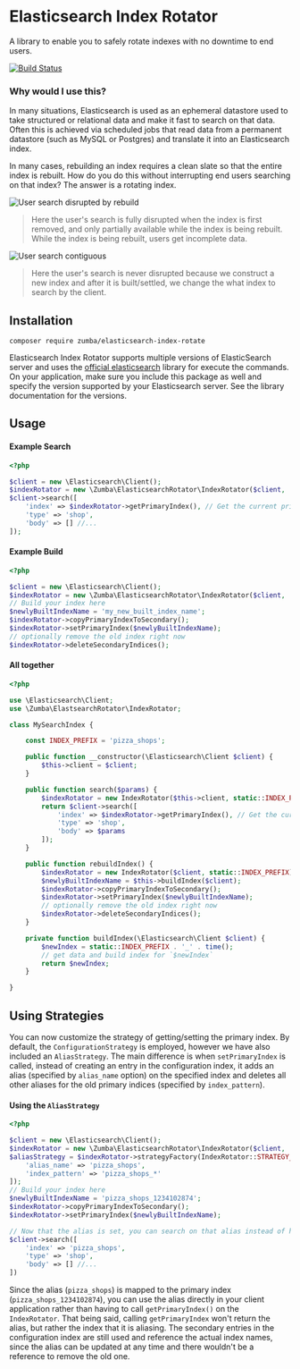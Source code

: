 # Elasticsearch Index Rotator

A library to enable you to safely rotate indexes with no downtime to end users.

[![Build Status](https://travis-ci.org/zumba/elasticsearch-index-rotator.svg?branch=master)](https://travis-ci.org/zumba/elasticsearch-index-rotator)

### Why would I use this?

In many situations, Elasticsearch is used as an ephemeral datastore used to take structured or relational data and make it fast to search on that data. Often this is achieved via scheduled jobs that read data from a permanent datastore (such as MySQL or Postgres) and translate it into an Elasticsearch index.

In many cases, rebuilding an index requires a clean slate so that the entire index is rebuilt. How do you do this without interrupting end users searching on that index? The answer is a rotating index.

![User search disrupted by rebuild](docs/disruption.png)

> Here the user's search is fully disrupted when the index is first removed, and only partially available while the index is being rebuilt. While the index is being rebuilt, users get incomplete data.

![User search contiguous](docs/rotation.png)

> Here the user's search is never disrupted because we construct a new index and after it is built/settled, we change the what index to search by the client.

## Installation

```
composer require zumba/elasticsearch-index-rotate
```

Elasticsearch Index Rotator supports multiple versions of ElasticSearch server and uses the [official elasticsearch](https://packagist.org/packages/elasticsearch/elasticsearch) library for execute the commands.
On your application, make sure you include this package as well and specify the version supported by your Elasticsearch server. See the library documentation for the versions.

## Usage

#### Example Search

```php
<?php

$client = new \Elasticsearch\Client();
$indexRotator = new \Zumba\ElasticsearchRotator\IndexRotator($client, 'pizza_shops');
$client->search([
	'index' => $indexRotator->getPrimaryIndex(), // Get the current primary!
	'type' => 'shop',
	'body' => [] //...
]);
```

#### Example Build

```php
<?php

$client = new \Elasticsearch\Client();
$indexRotator = new \Zumba\ElasticsearchRotator\IndexRotator($client, 'pizza_shops');
// Build your index here
$newlyBuiltIndexName = 'my_new_built_index_name';
$indexRotator->copyPrimaryIndexToSecondary();
$indexRotator->setPrimaryIndex($newlyBuiltIndexName);
// optionally remove the old index right now
$indexRotator->deleteSecondaryIndices();
```

#### All together

```php
<?php

use \Elasticsearch\Client;
use \Zumba\ElastsearchRotator\IndexRotator;

class MySearchIndex {

	const INDEX_PREFIX = 'pizza_shops';

	public function __constructor(\Elasticsearch\Client $client) {
		$this->client = $client;
	}

	public function search($params) {
		$indexRotator = new IndexRotator($this->client, static::INDEX_PREFIX);
		return $client->search([
			'index' => $indexRotator->getPrimaryIndex(), // Get the current primary!
			'type' => 'shop',
			'body' => $params
		]);
	}

	public function rebuildIndex() {
		$indexRotator = new IndexRotator($client, static::INDEX_PREFIX);
		$newlyBuiltIndexName = $this->buildIndex($client);
		$indexRotator->copyPrimaryIndexToSecondary();
		$indexRotator->setPrimaryIndex($newlyBuiltIndexName);
		// optionally remove the old index right now
		$indexRotator->deleteSecondaryIndices();
	}

	private function buildIndex(\Elasticsearch\Client $client) {
		$newIndex = static::INDEX_PREFIX . '_' . time();
		// get data and build index for `$newIndex`
		return $newIndex;
	}

}
```

## Using Strategies

You can now customize the strategy of getting/setting the primary index. By default, the `ConfigurationStrategy` is employed,
however we have also included an `AliasStrategy`. The main difference is when `setPrimaryIndex` is called, instead of creating an entry
in the configuration index, it adds an alias (specified by `alias_name` option) on the specified index and deletes all other aliases
for the old primary indices (specified by `index_pattern`).

#### Using the `AliasStrategy`

```php
<?php

$client = new \Elasticsearch\Client();
$indexRotator = new \Zumba\ElasticsearchRotator\IndexRotator($client, 'pizza_shops');
$aliasStrategy = $indexRotator->strategyFactory(IndexRotator::STRATEGY_ALIAS, [
	'alias_name' => 'pizza_shops',
	'index_pattern' => 'pizza_shops_*'
]);
// Build your index here
$newlyBuiltIndexName = 'pizza_shops_1234102874';
$indexRotator->copyPrimaryIndexToSecondary();
$indexRotator->setPrimaryIndex($newlyBuiltIndexName);

// Now that the alias is set, you can search on that alias instead of having to call `getPrimaryIndex`.
$client->search([
	'index' => 'pizza_shops',
	'type' => 'shop',
	'body' => [] //...
])
```

Since the alias (`pizza_shops`) is mapped to the primary index (`pizza_shops_1234102874`), you can use the alias directly in your client application rather than having to call `getPrimaryIndex()` on the `IndexRotator`. That being said, calling `getPrimaryIndex` won't return the alias, but rather the index that it is aliasing. The secondary entries in the configuration index are still used and reference the actual index names, since the alias can be updated at any time and there wouldn't be a reference to remove the old one.
